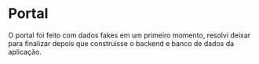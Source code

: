 # Portal

O portal foi feito com dados fakes em um primeiro momento, resolvi deixar para finalizar depois que construísse o backend e banco de dados da aplicação.
  